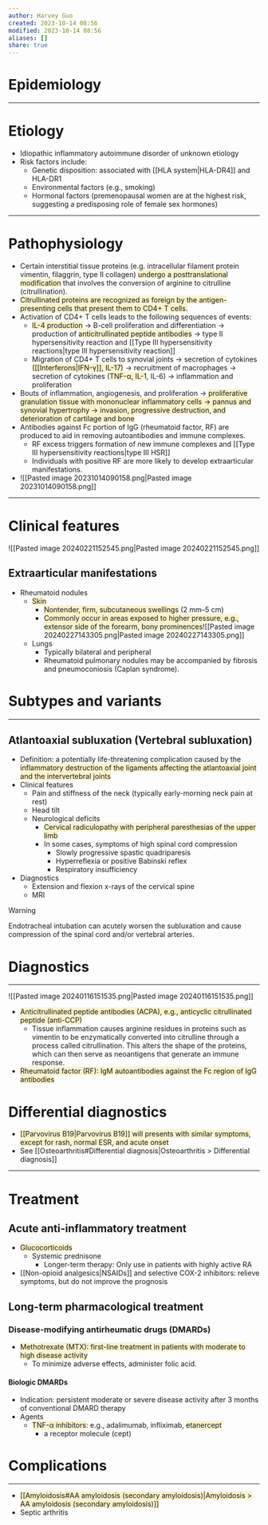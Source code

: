 ```yaml
---
author: Harvey Guo
created: 2023-10-14 08:56
modified: 2023-10-14 08:56
aliases: []
share: true
---
```

# Epidemiology


---
# Etiology
- Idiopathic inflammatory autoimmune disorder of unknown etiology
- Risk factors include:
	- Genetic disposition: associated with [[HLA system|HLA-DR4]] and HLA-DR1
	- Environmental factors (e.g., smoking)
	- Hormonal factors (premenopausal women are at the highest risk, suggesting a predisposing role of female sex hormones)

---
# Pathophysiology
- Certain interstitial tissue proteins (e.g. intracellular filament protein vimentin, filaggrin, type II collagen) <span style="background:rgba(240, 200, 0, 0.2)">undergo a posttranslational modification</span> that involves the conversion of arginine to citrulline (citrullination). 
- <span style="background:rgba(240, 200, 0, 0.2)">Citrullinated proteins are recognized as foreign by the antigen-presenting cells that present them to CD4+ T cells.</span>
- Activation of CD4+ T cells leads to the following sequences of events: 
	- <span style="background:rgba(240, 200, 0, 0.2)">IL-4 production</span> → B-cell proliferation and differentiation → production of <span style="background:rgba(240, 200, 0, 0.2)">anticitrullinated peptide antibodies</span> → type II hypersensitivity reaction and [[Type III hypersensitivity reactions|type III hypersensitivity reaction]]
	- Migration of CD4+ T cells to synovial joints → secretion of cytokines <span style="background:rgba(240, 200, 0, 0.2)">([[Interferons|IFN-γ]], IL-17)</span> → recruitment of macrophages → secretion of cytokines (<span style="background:rgba(240, 200, 0, 0.2)">TNF-α, IL-1</span>, IL-6) → inflammation and proliferation
- Bouts of inflammation, angiogenesis, and proliferation → <span style="background:rgba(240, 200, 0, 0.2)">proliferative granulation tissue with mononuclear inflammatory cells → pannus and synovial hypertrophy → invasion, progressive destruction, and deterioration of cartilage and bone</span>
- Antibodies against Fc portion of IgG (rheumatoid factor, RF) are produced to aid in removing autoantibodies and immune complexes.
	- RF excess triggers formation of new immune complexes and [[Type III hypersensitivity reactions|type III HSR]]
	- Individuals with positive RF are more likely to develop extraarticular manifestations.
- ![[Pasted image 20231014090158.png|Pasted image 20231014090158.png]]

---
# Clinical features
![[Pasted image 20240221152545.png|Pasted image 20240221152545.png]]
## Extraarticular manifestations
- Rheumatoid nodules
	- <span style="background:rgba(240, 200, 0, 0.2)">Skin</span>
		- <span style="background:rgba(240, 200, 0, 0.2)">Nontender, firm, subcutaneous swellings</span> (2 mm–5 cm) 
		- <span style="background:rgba(240, 200, 0, 0.2)">Commonly occur in areas exposed to higher pressure, e.g., extensor side of the forearm, bony prominences</span>![[Pasted image 20240227143305.png|Pasted image 20240227143305.png]]
	- Lungs
		- Typically bilateral and peripheral
		- Rheumatoid pulmonary nodules may be accompanied by fibrosis and pneumoconiosis (Caplan syndrome).

# Subtypes and variants
---
## Atlantoaxial subluxation (Vertebral subluxation)
- Definition: a potentially life-threatening complication caused by the <span style="background:rgba(240, 200, 0, 0.2)">inflammatory destruction of the ligaments affecting the atlantoaxial joint and the intervertebral joints</span>
- Clinical features
	- Pain and stiffness of the neck (typically early-morning neck pain at rest)
	- Head tilt
	- Neurological deficits
		- <span style="background:rgba(240, 200, 0, 0.2)">Cervical radiculopathy with peripheral paresthesias of the upper limb</span>
		- In some cases, symptoms of high spinal cord compression
			- Slowly progressive spastic quadriparesis
			- Hyperreflexia or positive Babinski reflex
			- Respiratory insufficiency
- Diagnostics
	- Extension and flexion x-rays of the cervical spine
	- MRI 

>[!warning] 
>Endotracheal intubation can acutely worsen the subluxation and cause compression of the spinal cord and/or vertebral arteries.

# Diagnostics
---
![[Pasted image 20240116151535.png|Pasted image 20240116151535.png]]
- <span style="background:rgba(240, 200, 0, 0.2)">Anticitrullinated peptide antibodies (ACPA), e.g., anticyclic citrullinated peptide (anti-CCP) </span>
	- Tissue inflammation causes arginine residues in proteins such as vimentin to be enzymatically converted into citrulline through a process called citrullination.  This alters the shape of the proteins, which can then serve as neoantigens that generate an immune response.
- <span style="background:rgba(240, 200, 0, 0.2)">Rheumatoid factor (RF): IgM autoantibodies against the Fc region of IgG antibodies</span>
# Differential diagnostics
- <span style="background:rgba(240, 200, 0, 0.2)">[[Parvovirus B19|Parvovirus B19]] will presents with similar symptoms, except for rash, normal ESR, and acute onset</span>
- See [[Osteoarthritis#Differential diagnosis|Osteoarthritis > Differential diagnosis]]

---
# Treatment
## Acute anti-inflammatory treatment
- <span style="background:rgba(240, 200, 0, 0.2)">Glucocorticoids</span>
	- Systemic prednisone
		- Longer-term therapy: Only use in patients with highly active RA
- [[Non-opioid analgesics|NSAIDs]] and selective COX-2 inhibitors: relieve symptoms, but do not improve the prognosis
## Long-term pharmacological treatment
### Disease-modifying antirheumatic drugs (DMARDs)
- <span style="background:rgba(240, 200, 0, 0.2)">Methotrexate (MTX): first-line treatment in patients with moderate to high disease activity</span>
	- To minimize adverse effects, administer folic acid.
#### Biologic DMARDs
- Indication: persistent moderate or severe disease activity after 3 months of conventional DMARD therapy 
- Agents
	- <span style="background:rgba(240, 200, 0, 0.2)">TNF-α inhibitors</span>: e.g., adalimumab, infliximab, <span style="background:rgba(240, 200, 0, 0.2)">etanercept</span>
		- a receptor molecule (cept)

# Complications
---
- <span style="background:rgba(240, 200, 0, 0.2)">[[Amyloidosis#AA amyloidosis (secondary amyloidosis)|Amyloidosis > AA amyloidosis (secondary amyloidosis)]]</span>
- Septic arthritis